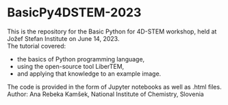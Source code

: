 # BasicPy4DSTEM-2023

This is the repository for the Basic Python for 4D-STEM workshop, held at Jožef Stefan Institute on June 14, 2023.<br>
The tutorial covered: 
 - the basics of Python programming language,
 - using the open-source tool LiberTEM,
 - and applying that knowledge to an example image.

The code is provided in the form of Jupyter notebooks as well as .html files. <br>
Author: Ana Rebeka Kamšek, National Institute of Chemistry, Slovenia
